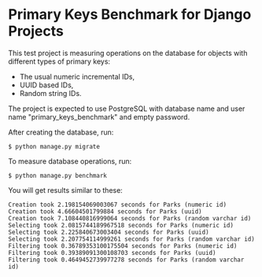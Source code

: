 # Primary Keys Benchmark for Django Projects

This test project is measuring operations on the database for objects with different types of primary keys:

- The usual numeric incremental IDs,
- UUID based IDs,
- Random string IDs.

The project is expected to use PostgreSQL with database name and user name "primary_keys_benchmark" and empty password.

After creating the database, run:

    $ python manage.py migrate

To measure database operations, run:

    $ python manage.py benchmark

You will get results similar to these:

    Creation took 2.198154069003067 seconds for Parks (numeric id)
    Creation took 4.66604501799884 seconds for Parks (uuid)
    Creation took 7.108440816999064 seconds for Parks (random varchar id)
    Selecting took 2.0815744189967518 seconds for Parks (numeric id)
    Selecting took 2.225840673003404 seconds for Parks (uuid)
    Selecting took 2.207754114999261 seconds for Parks (random varchar id)
    Filtering took 0.36789353100175504 seconds for Parks (numeric id)
    Filtering took 0.39389091300108703 seconds for Parks (uuid)
    Filtering took 0.4649452739977278 seconds for Parks (random varchar id)
